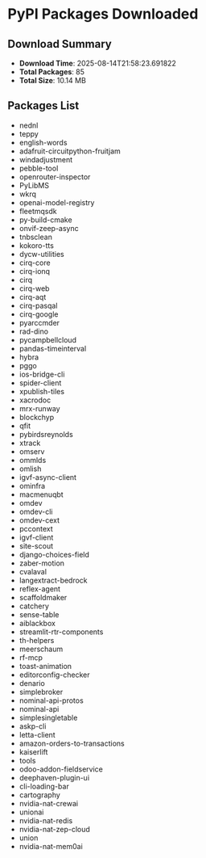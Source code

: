 # PyPI Packages Downloaded

## Download Summary
- **Download Time**: 2025-08-14T21:58:23.691822
- **Total Packages**: 85
- **Total Size**: 10.14 MB

## Packages List
- nednl
- teppy
- english-words
- adafruit-circuitpython-fruitjam
- windadjustment
- pebble-tool
- openrouter-inspector
- PyLibMS
- wkrq
- openai-model-registry
- fleetmqsdk
- py-build-cmake
- onvif-zeep-async
- tnbsclean
- kokoro-tts
- dycw-utilities
- cirq-core
- cirq-ionq
- cirq
- cirq-web
- cirq-aqt
- cirq-pasqal
- cirq-google
- pyarccmder
- rad-dino
- pycampbellcloud
- pandas-timeinterval
- hybra
- pggo
- ios-bridge-cli
- spider-client
- xpublish-tiles
- xacrodoc
- mrx-runway
- blockchyp
- qfit
- pybirdsreynolds
- xtrack
- omserv
- ommlds
- omlish
- igvf-async-client
- ominfra
- macmenuqbt
- omdev
- omdev-cli
- omdev-cext
- pccontext
- igvf-client
- site-scout
- django-choices-field
- zaber-motion
- cvalaval
- langextract-bedrock
- reflex-agent
- scaffoldmaker
- catchery
- sense-table
- aiblackbox
- streamlit-rtr-components
- th-helpers
- meerschaum
- rf-mcp
- toast-animation
- editorconfig-checker
- denario
- simplebroker
- nominal-api-protos
- nominal-api
- simplesingletable
- askp-cli
- letta-client
- amazon-orders-to-transactions
- kaiserlift
- tools
- odoo-addon-fieldservice
- deephaven-plugin-ui
- cli-loading-bar
- cartography
- nvidia-nat-crewai
- unionai
- nvidia-nat-redis
- nvidia-nat-zep-cloud
- union
- nvidia-nat-mem0ai
